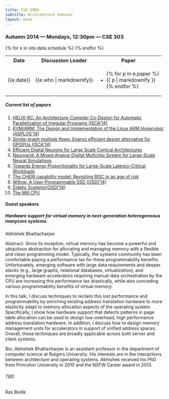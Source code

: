 ```yaml
---
title: CSE 590G
subtitle: Architecture Seminar
layout: base
---
```


### Autumn 2014 — Mondays, 12:30pm — CSE 303

<!-- To edit schedule, edit: `_data/schedule.yml` -->
<div class="table-responsive">
  <table class="table">
    <tr> <th>Date</th> <th>Discussion Leader</th> <th>Paper</th> </tr>
    {% for e in site.data.schedule %}
    <tr>
      <td>{{e.date}}</td>
      <td>{{e.who | markdownify}}</td>
      <td>
        <ul class="list-unstyled">
          {% for p in e.paper %}
            <li>{{ p | markdownify }}</li>
          {% endfor %}
        </ul>
      </td>
    </tr>
    {% endfor %}
  </table>
</div>

##### Current list of papers

1. [HELIX-RC: An Architecture-Compiler Co-Design for Automatic Parallelization of Irregular Programs (ISCA'14)](https://www.cl.cam.ac.uk/~tmj32/papers/docs/campanoni14-isca.pdf)
2. [KVM/ARM: The Design and Implementation of the Linux ARM Hypervisor (ASPLOS'14)](http://www.cs.columbia.edu/~nieh/pubs/asplos2014_kvmarm.pdf)
3. [Single-graph multiple flows: Energy efficient design alternative for GPGPUs (ISCA'14)](http://ieeexplore.ieee.org/xpl/login.jsp?tp=&arnumber=6853234&url=http%3A%2F%2Fieeexplore.ieee.org%2Fiel7%2F6847316%2F6853187%2F06853234.pdf%3Farnumber%3D6853234)
4. [Efficient Digital Neurons for Large Scale Cortical Architectures](http://dl.acm.org/citation.cfm?id=2665707)
5. [Neurogrid: A Mixed-Analog-Digital Multichip System for Large-Scale Neural Simulations](https://web.stanford.edu/group/brainsinsilicon/documents/BenjaminEtAlNeurogrid2014.pdf)
6. [Towards Energy Proportionality for Large-Scale Latency-Critical Workloads](http://csl.stanford.edu/~christos/publications/2014.pegasus.isca.pdf)
7. [The CHERI capability model: Revisiting RISC in an age of risk](http://www.cl.cam.ac.uk/research/security/ctsrd/pdfs/201406-isca2014-cheri.pdf)
8. [Willow: A User-Programmable SSD (OSDI'14)](http://cseweb.ucsd.edu/~swanson/papers/OSDI2014-Willow.pdf)
9. [Eidetic Systems(OSDI'14)](http://web.eecs.umich.edu/~ddevec/papers/devecsery14.pdf)
10. [The Mill CPU](http://millcomputing.com/docs/)





#### Guest speakers


##### Hardware support for virtual memory in next-generation heterogeneous manycore systems.
Abhishek Bhattacharjee

Abstract: Since its inception, virtual memory has become a powerful and ubiquitous abstraction for allocating and managing memory with a flexible and clean programming model. Typically, the systems community has been comfortable paying a performance tax for these programmability benefits. Unfortunately, emerging software with large data requirements and deeper stacks (e.g., large graphs, relational databases,  virtualization), and emerging hardware accelerators requiring manual data orchestration by the CPU are increasing this performance tax drastically, while also conceding various programmability benefits of virtual memory.

In this talk, I discuss techniques to reclaim this lost performance and programmability by enriching existing address translation hardware to more elasticity adapt to memory allocation aspects of the operating system. Specifically, I show how hardware support that detects patterns in page table allocation can be used to design low-overhead, high performance address translation hardware. In addition, I discuss how to design memory management units for accelerators in support of unified address spaces. Overall, these techniques are broadly applicable across both server and client systems.

Bio: Abhishek Bhattacharjee is an assistant professor in the department of computer science at Rutgers University. His interests are in the interactions between architecture and operating systems. Abhishek received his PhD from Princeton University in 2010 and the NSFW Career award in 2013.

###### TBD
Ras Bodik


